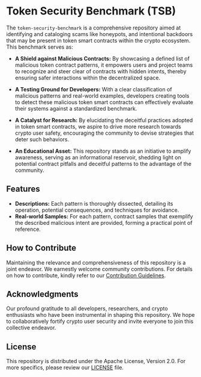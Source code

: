 # Token Security Benchmark (TSB)

The `token-security-benchmark` is a comprehensive repository aimed at identifying and cataloging scams like honeypots, and intentional backdoors that may be present in token smart contracts within the crypto ecosystem. This benchmark serves as:

- **A Shield against Malicious Contracts:** By showcasing a defined list of malicious token contract patterns, it empowers users and project teams to recognize and steer clear of contracts with hidden intents, thereby ensuring safer interactions within the decentralized space.
 
- **A Testing Ground for Developers:** With a clear classification of malicious patterns and real-world examples, developers creating tools to detect these malicious token smart contracts can effectively evaluate their systems against a standardized benchmark.

- **A Catalyst for Research:** By elucidating the deceitful practices adopted in token smart contracts, we aspire to drive more research towards crypto user safety, encouraging the community to devise strategies that deter such behaviors.

- **An Educational Asset:** This repository stands as an initiative to amplify awareness, serving as an informational reservoir, shedding light on potential contract pitfalls and deceitful patterns to the advantage of the community.

## Features

- **Descriptions:** Each pattern is thoroughly dissected, detailing its operation, potential consequences, and techniques for avoidance.
- **Real-world Samples:** For each pattern, contract samples that exemplify the described malicious intent are provided, forming a practical point of reference.

## How to Contribute

Maintaining the relevance and comprehensiveness of this repository is a joint endeavor. We earnestly welcome community contributions. For details on how to contribute, kindly refer to our [Contribution Guidelines](./CONTRIBUTING.md).

## Acknowledgments

Our profound gratitude to all developers, researchers, and crypto enthusiasts who have been instrumental in shaping this repository. We hope to collaboratively fortify crypto user security and invite everyone to join this collective endeavor.

## License

This repository is distributed under the Apache License, Version 2.0. For more specifics, please review our [LICENSE](./LICENSE) file.